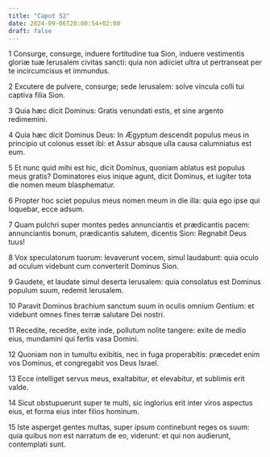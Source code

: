 ```yaml
---
title: "Caput 52"
date: 2024-09-06T20:00:54+02:00
draft: false
---
```



1 Consurge, consurge, induere fortitudine tua Sion, induere vestimentis gloriæ tuæ Ierusalem civitas sancti: quia non adiiciet ultra ut pertranseat per te incircumcisus et immundus.

2 Excutere de pulvere, consurge; sede Ierusalem: solve vincula colli tui captiva filia Sion.

3 Quia hæc dicit Dominus: Gratis venundati estis, et sine argento redimemini.

4 Quia hæc dicit Dominus Deus: In Ægyptum descendit populus meus in principio ut colonus esset ibi: et Assur absque ulla causa calumniatus est eum.

5 Et nunc quid mihi est hic, dicit Dominus, quoniam ablatus est populus meus gratis? Dominatores eius inique agunt, dicit Dominus, et iugiter tota die nomen meum blasphematur.

6 Propter hoc sciet populus meus nomen meum in die illa: quia ego ipse qui loquebar, ecce adsum.

7 Quam pulchri super montes pedes annunciantis et prædicantis pacem: annunciantis bonum, prædicantis salutem, dicentis Sion: Regnabit Deus tuus!

8 Vox speculatorum tuorum: levaverunt vocem, simul laudabunt: quia oculo ad oculum videbunt cum converterit Dominus Sion.

9 Gaudete, et laudate simul deserta Ierusalem: quia consolatus est Dominus populum suum, redemit Ierusalem.

10 Paravit Dominus brachium sanctum suum in oculis omnium Gentium: et videbunt omnes fines terræ salutare Dei nostri.

11 Recedite, recedite, exite inde, pollutum nolite tangere: exite de medio eius, mundamini qui fertis vasa Domini.

12 Quoniam non in tumultu exibitis, nec in fuga properabitis: præcedet enim vos Dominus, et congregabit vos Deus Israel.

13 Ecce intelliget servus meus, exaltabitur, et elevabitur, et sublimis erit valde.

14 Sicut obstupuerunt super te multi, sic inglorius erit inter viros aspectus eius, et forma eius inter filios hominum.

15 Iste asperget gentes multas, super ipsum continebunt reges os suum: quia quibus non est narratum de eo, viderunt: et qui non audierunt, contemplati sunt.

